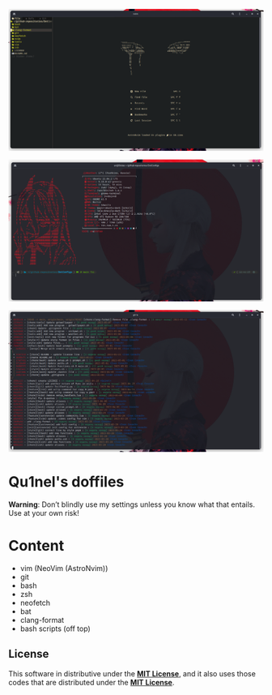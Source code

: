 ![neovim-preview](./.github/preview-neovim.png)

![terminal-preview](./.github/preview-terminal-welcom-screen.png)

![gitflow-preview](./.github/preview-git-flow.png)

# Qu1nel's doffiles

**Warning**: Don’t blindly use my settings unless you know what that entails. Use at your own risk!

# Content

- vim (NeoVim (AstroNvim))
- git
- bash
- zsh
- neofetch
- bat
- clang-format
- bash scripts (off top)

## License

This software in distributive under the **[MIT License](./LICENSE)**, and it also uses those codes that are distributed under the **[MIT License](./LICENSE)**.

